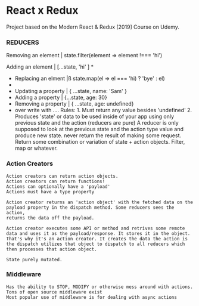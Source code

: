 # React x Redux 

Project based on the Modern React & Redux [2019] Course on Udemy.

 ### REDUCERS
 
  Removing an element | state.filter(element => element !=== 'hi')
  
  Adding an element | [...state, 'hi' ]
 * 
 * Replacing an elment |ß state.map(el => el === 'hi) ? 'bye' : el)
 * 
 * Updating a property | { ...state, name: 'Sam' }
 * Adding a property | {...state, age: 30}
 * Removing a property | { ...state, age: undefined}
 * over write with ....
    Rules: 
        1. Must return any value besides 'undefined'
        2. Produces 'state' or data to be used inside of your app using only previous state and the action (reducers are pure)
    A reducer is only supposed to look at the previous state and the action type value and produce new state. never return the result of making some request. Return some combination or variation of state + action objects.
    Filter, map or whatever. 

### Action Creators

    Action creators can return action objects.
    Action creators can return functions!
    Actions can optionally have a 'payload'
    Actions must have a type property

    Action creator returns an 'action object' with the fetched data on the payload property in the dispatch method. Some reducers sees the action, 
    returns the data off the payload.

    Action creator executes some API or method and retrives some remote data and uses it as the payload/response. It stores it in the object.
    That's why it's an action creator. It creates the data the action is the dispatch utilizes that object to dispatch to all reducers which then processes that action object.

    State purely mutated.

### Middleware
    Has the ability to STOP, MODIFY or otherwise mess around with actions.
    Tons of open source middleware exist
    Most popular use of middleware is for dealing with async actions